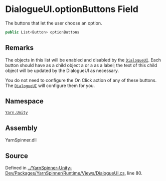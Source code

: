 # DialogueUI.optionButtons Field

The buttons that let the user choose an option.


```csharp
public List<Button> optionButtons
```
## Remarks

The <see cref="!:Button"></see> objects in this list will be enabled
and disabled by the [`DialogueUI`](/api/csharp/yarn.unity/dialogueui.md). Each button
should have as a child object a <see cref="!:Text"></see> or a <see cref="!:TMPro.TextMeshProUGUI"></see> as a label; the text of this
child object will be updated by the DialogueUI as necessary.

You do not need to configure the On Click action of any of
these buttons. The [`DialogueUI`](/api/csharp/yarn.unity/dialogueui.md) will configure them
for you.




## Namespace
[`Yarn.Unity`](/api/csharp/yarn.unity/README.md)

## Assembly
YarnSpinner.dll

## Source
Defined in [../YarnSpinner-Unity-Dev/Packages/YarnSpinner/Runtime/Views/DialogueUI.cs](https://github.com/YarnSpinnerTool/YarnSpinner-Unity//blob/develop/Runtime/Views/DialogueUI.cs#L80), line 80.
